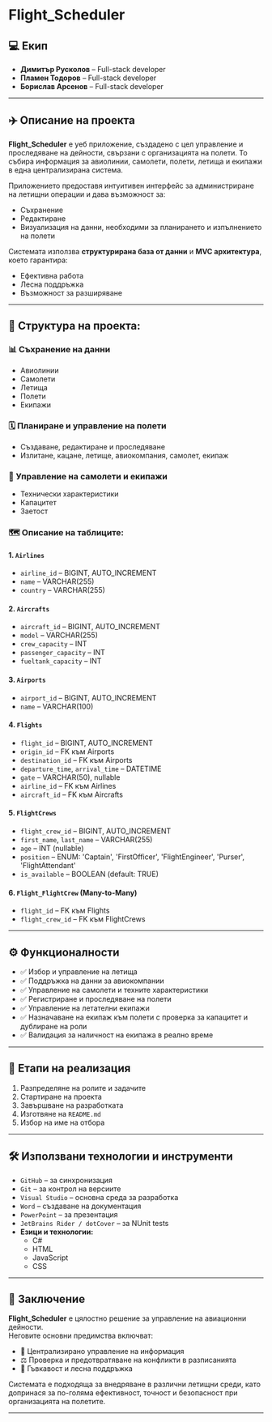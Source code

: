 # Flight_Scheduler

## 💻 Екип

- **Димитър Русколов** – Full-stack developer  
- **Пламен Тодоров** – Full-stack developer  
- **Борислав Арсенов** – Full-stack developer  

---

## ✈️ Описание на проекта

**Flight_Scheduler** е уеб приложение, създадено с цел управление и проследяване на дейности, свързани с организацията на полети. То събира информация за авиолинии, самолети, полети, летища и екипажи в една централизирана система. 

Приложението предоставя интуитивен интерфейс за администриране на летищни операции и дава възможност за:
- Съхранение
- Редактиране
- Визуализация на данни, необходими за планирането и изпълнението на полети

Системата използва **структурирана база от данни** и **MVC архитектура**, което гарантира:
- Ефективна работа
- Лесна поддръжка
- Възможност за разширяване

---

## 🧱 Структура на проекта:

### 📊 Съхранение на данни
- Авиолинии
- Самолети
- Летища
- Полети
- Екипажи

### 🗓 Планиране и управление на полети
- Създаване, редактиране и проследяване
- Излитане, кацане, летище, авиокомпания, самолет, екипаж

### 🛫 Управление на самолети и екипажи
- Технически характеристики
- Капацитет
- Заетост

### 🗺 Описание на таблиците:

#### 1. `Airlines`
- `airline_id` – BIGINT, AUTO_INCREMENT
- `name` – VARCHAR(255)
- `country` – VARCHAR(255)

#### 2. `Aircrafts`
- `aircraft_id` – BIGINT, AUTO_INCREMENT
- `model` – VARCHAR(255)
- `crew_capacity` – INT
- `passenger_capacity` – INT
- `fueltank_capacity` – INT

#### 3. `Airports`
- `airport_id` – BIGINT, AUTO_INCREMENT
- `name` – VARCHAR(100)

#### 4. `Flights`
- `flight_id` – BIGINT, AUTO_INCREMENT
- `origin_id` – FK към Airports
- `destination_id` – FK към Airports
- `departure_time`, `arrival_time` – DATETIME
- `gate` – VARCHAR(50), nullable
- `airline_id` – FK към Airlines
- `aircraft_id` – FK към Aircrafts

#### 5. `FlightCrews`
- `flight_crew_id` – BIGINT, AUTO_INCREMENT
- `first_name`, `last_name` – VARCHAR(255)
- `age` – INT (nullable)
- `position` – ENUM: 'Captain', 'FirstOfficer', 'FlightEngineer', 'Purser', 'FlightAttendant'
- `is_available` – BOOLEAN (default: TRUE)

#### 6. `Flight_FlightCrew` (Many-to-Many)
- `flight_id` – FK към Flights  
- `flight_crew_id` – FK към FlightCrews

---

## ⚙️ Функционалности

- ✅ Избор и управление на летища
- ✅ Поддръжка на данни за авиокомпании
- ✅ Управление на самолети и техните характеристики
- ✅ Регистриране и проследяване на полети
- ✅ Управление на летателни екипажи
- ✅ Назначаване на екипаж към полети с проверка за капацитет и дублиране на роли
- ✅ Валидация за наличност на екипажа в реално време

---

## 🚧 Етапи на реализация

1. Разпределяне на ролите и задачите  
2. Стартиране на проекта  
3. Завършване на разработката  
4. Изготвяне на `README.md`  
5. Избор на име на отбора  

---

## 🛠 Използвани технологии и инструменти

- `GitHub` – за синхронизация
- `Git` – за контрол на версиите
- `Visual Studio` – основна среда за разработка
- `Word` – създаване на документация
- `PowerPoint` – за презентация
- `JetBrains Rider / dotCover` – за NUnit tests
- **Езици и технологии:**  
  - C#  
  - HTML  
  - JavaScript  
  - CSS  

---

## 🧾 Заключение

**Flight_Scheduler** е цялостно решение за управление на авиационни дейности.  
Неговите основни предимства включват:

- 🔄 Централизирано управление на информация
- ⚖️ Проверка и предотвратяване на конфликти в разписанията
- 🧩 Гъвкавост и лесна поддръжка

Системата е подходяща за внедряване в различни летищни среди, като допринася за по-голяма ефективност, точност и безопасност при организацията на полетите.

---
